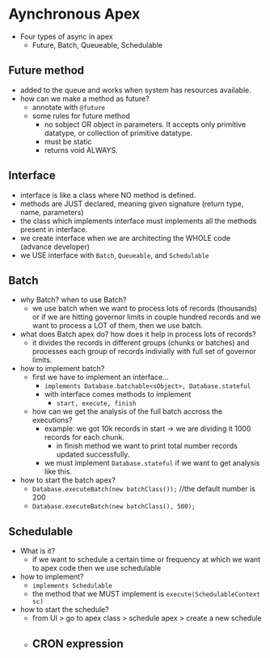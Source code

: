 # Aynchronous Apex

- Four types of async in apex
    - Future, Batch, Queueable, Schedulable

## Future method
- added to the queue and works when system has resources available.
- how can we make a method as future?
    - annotate with `@future`
    - some rules for future method 
        - no sobject OR object in parameters. It accepts only primitive datatype, or collection of primitive datatype.
        - must be static
        - returns void ALWAYS.

## Interface 
- interface is like a class where NO method is defined. 
- methods are JUST declared, meaning given signature (return type, name, parameters)
- the class which implements interface must implements all the methods present in interface.
- we create interface when we are architecting the WHOLE code (advance developer)
- we USE interface with `Batch`, `Queueable`, and `Schedulable`

## Batch
- why Batch? when to use Batch?
    - we use batch when we want to process lots of records (thousands) or if we are hitting governor limits in couple hundred records and we want to process a LOT of them, then we use batch.
- what does Batch apex do? how does it help in process lots of records?
    - it divides the records in different groups (chunks or batches) and processes each group of records indivially with full set of governor limits.
- how to implement batch?
    - first we have to implement an interface...
        - `implements Database.batchable<sObject>, Database.stateful`
        - with interface comes methods to implement
            - `start, execute, finish`
    - how can we get the analysis of the full batch accross the executions?
        - example: we got 10k records in start -> we are dividing it 1000 records for each chunk.
            - in finish method we want to print total number records updated successfully. 
        - we must implement `Database.stateful` if we want to get analysis like this.
- how to start the batch apex?
    - `Database.executeBatch(new batchClass());` //the default number is 200
    - `Database.executeBatch(new batchClass(), 500);`

## Schedulable
- What is it?
    - if we want to schedule a certain time or frequency at which we want to apex code then we use schedulable
- how to implement?
    - `implements Schedulable`
    - the method that we MUST implement is `execute(SchedulableContext sc)`
- how to start the schedule?
    - from UI > go to apex class > schedule apex > create a new schedule
    - CRON expression
        -